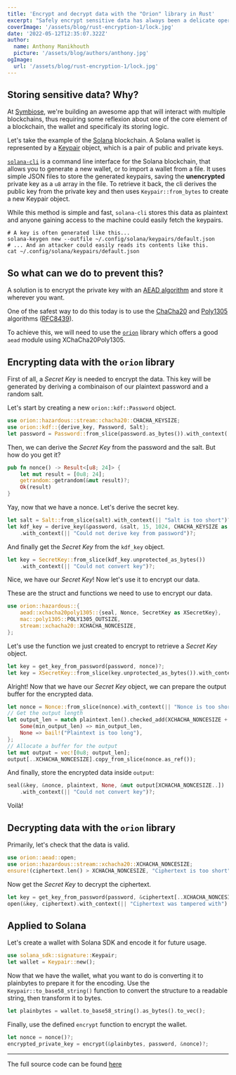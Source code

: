 ```yaml
---
title: 'Encrypt and decrypt data with the "Orion" library in Rust'
excerpt: "Safely encrypt sensitive data has always been a delicate operation. Especially when using a single password to encrypt and decrypt the data. Some say that at this point you already lost or that you shouldn't do this at all. But sometimes there's no choice! Having to store Solana wallets and protecting it by a single password, I've had to use something that can do this for me."
coverImage: '/assets/blog/rust-encryption-1/lock.jpg'
date: '2022-05-12T12:35:07.322Z'
author:
  name: Anthony Manikhouth
  picture: '/assets/blog/authors/anthony.jpg'
ogImage:
  url: '/assets/blog/rust-encryption-1/lock.jpg'
---
```


## Storing sensitive data? Why?

At [Symbiose](https://www.linkedin.com/company/symbiosesmbs/), we're building an awesome app that will interact with multiple blockchains, thus requiring some reflexion about one of the core element of a blockchain, the wallet and specificaly its storing logic.

Let's take the example of the [Solana](https://solana.com/) blockchain. A Solana wallet is represented by a [Keypair](https://solana-labs.github.io/solana-web3.js/classes/Keypair.html) object, which is a pair of public and private keys.

[`solana-cli`](https://docs.solana.com/cli/install-solana-cli-tools) is a command line interface for the Solana blockchain, that allows you to generate a new wallet, or to import a wallet from a file. It uses simple JSON files to store the generated keypairs, saving the **unencrypted** private key as a `u8` array in the file. To retrieve it back, the cli derives the public key from the private key and then uses `Keypair::from_bytes` to create a new Keypair object.

While this method is simple and fast, `solana-cli` stores this data as plaintext and anyone gaining access to the machine could easily fetch the keypairs.

```shell
# A key is often generated like this...
solana-keygen new --outfile ~/.config/solana/keypairs/default.json
# ... And an attacker could easily reads its contents like this.
cat ~/.config/solana/keypairs/default.json
```

## So what can we do to prevent this?
A solution is to encrypt the private key with an [AEAD algorithm](https://en.wikipedia.org/wiki/Authenticated_encryption) and store it wherever you want.

One of the safest way to do this today is to use the [ChaCha20](https://en.wikipedia.org/wiki/ChaCha20) and [Poly1305](https://en.wikipedia.org/wiki/Poly1305) algorithms ([RFC8439](https://datatracker.ietf.org/doc/html/rfc8439)).

To achieve this, we will need to use the [`orion`](https://docs.rs/orion/latest/orion/) library which offers a good `aead` module using XChaCha20Poly1305.

## Encrypting data with the `orion` library
First of all, a *Secret Key* is needed to encrypt the data. This key will be generated by deriving a combinaison of our plaintext password and a random salt.

Let's start by creating a new `orion::kdf::Password` object.
```rust
use orion::hazardous::stream::chacha20::CHACHA_KEYSIZE;
use orion::kdf::{derive_key, Password, Salt};
let password = Password::from_slice(password.as_bytes()).with_context(|| "Password error")?;
```
  
Then, we can derive the *Secret Key* from the password and the salt. But how do you get it?
```rust
pub fn nonce() -> Result<[u8; 24]> {
    let mut result = [0u8; 24];
    getrandom::getrandom(&mut result)?;
    Ok(result)
}
```

Yay, now that we have a nonce. Let's derive the secret key.
```rust
let salt = Salt::from_slice(salt).with_context(|| "Salt is too short")?;
let kdf_key = derive_key(&password, &salt, 15, 1024, CHACHA_KEYSIZE as u32)
    .with_context(|| "Could not derive key from password")?;
```

And finally get the *Secret Key* from the `kdf_key` object.
```rust
let key = SecretKey::from_slice(kdf_key.unprotected_as_bytes())
    .with_context(|| "Could not convert key")?;
```



Nice, we have our *Secret Key*! Now let's use it to encrypt our data.

These are the struct and functions we need to use to encrypt our data.
```rust
use orion::hazardous::{
    aead::xchacha20poly1305::{seal, Nonce, SecretKey as XSecretKey},
    mac::poly1305::POLY1305_OUTSIZE,
    stream::xchacha20::XCHACHA_NONCESIZE,
};
```

Let's use the function we just created to encrypt to retrieve a *Secret Key* object.
```rust
let key = get_key_from_password(password, nonce)?;
let key = XSecretKey::from_slice(key.unprotected_as_bytes()).with_context(|| "Key is invalid")?;
```

Alright! Now that we have our *Secret Key* object, we can prepare the output buffer for the encrypted data.

```rust
let nonce = Nonce::from_slice(nonce).with_context(|| "Nonce is too short")?;
// Get the output length
let output_len = match plaintext.len().checked_add(XCHACHA_NONCESIZE + POLY1305_OUTSIZE) {
    Some(min_output_len) => min_output_len,
    None => bail!("Plaintext is too long"),
};
// Allocate a buffer for the output
let mut output = vec![0u8; output_len];
output[..XCHACHA_NONCESIZE].copy_from_slice(nonce.as_ref());
```

And finally, store the encrypted data inside `output`:
```rust
seal(&key, &nonce, plaintext, None, &mut output[XCHACHA_NONCESIZE..])
    .with_context(|| "Could not convert key")?;
```

Voilà! 

## Decrypting data with the `orion` library
Primarily, let's check that the data is valid.

```rust
use orion::aead::open;
use orion::hazardous::stream::xchacha20::XCHACHA_NONCESIZE;
ensure!(ciphertext.len() > XCHACHA_NONCESIZE, "Ciphertext is too short");
```

Now get the *Secret Key* to decrypt the ciphertext.

```rust
let key = get_key_from_password(password, &ciphertext[..XCHACHA_NONCESIZE])?;
open(&key, ciphertext).with_context(|| "Ciphertext was tampered with")
```

## Applied to Solana
Let's create a wallet with Solana SDK and encode it for future usage.
```rust
use solana_sdk::signature::Keypair;
let wallet = Keypair::new();
```
Now that we have the wallet, what you want to do is converting it to plainbytes to prepare it for the encoding. Use the `Keypair::to_base58_string()` function to convert the structure to a readable string, then transform it to bytes.
```rust
let plainbytes = wallet.to_base58_string().as_bytes().to_vec();
```
Finally, use the defined `encrypt` function to encrypt the wallet.
```rust
let nonce = nonce()?;
encrypted_private_key = encrypt(&plainbytes, password, &nonce)?;
```

----------------------

The full source code can be found [here](https://gist.github.com/azerpas/b0820999293ec4c1b5e0dc6f66f1f545)
